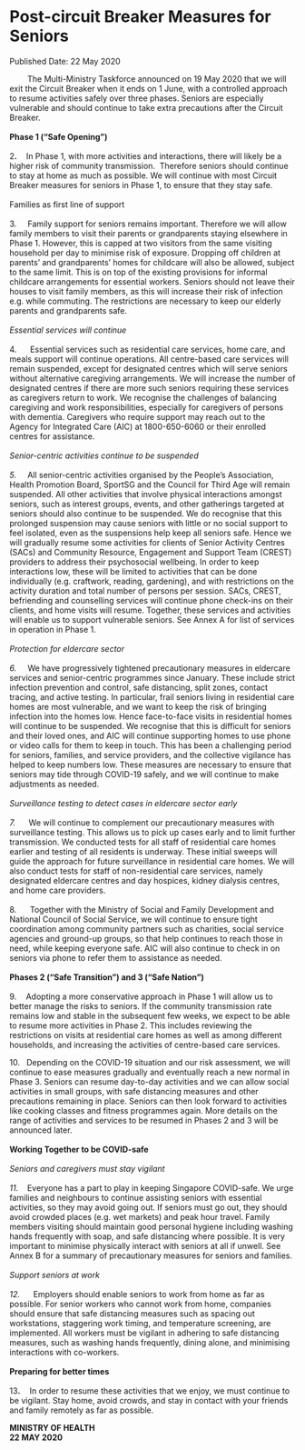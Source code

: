 <html>
    <meta http-equiv="Content-Type" content="text/html; charset=utf-8"/>
    <meta charset="utf-8"/>
    <title>Post-circuit Breaker Measures for Seniors </title>
    <body><h1>Post-circuit Breaker Measures for Seniors </h1>
    <p>Published Date: 22 May 2020</p> <p>&nbsp; &nbsp; &nbsp; &nbsp; The Multi-Ministry Taskforce announced on 19 May 2020 that we will exit the Circuit Breaker when it ends on 1 June, with a controlled approach to resume activities safely over three phases. Seniors are especially vulnerable and should continue to take extra precautions after the Circuit Breaker.&nbsp;<br><br><strong>Phase 1 (“Safe Opening”)&nbsp;<br><br></strong>2<b>. &nbsp;&nbsp;&nbsp;&nbsp;</b>In Phase 1, with more activities and interactions, there will likely be a higher risk of community transmission.&nbsp; Therefore seniors should continue to stay at home as much as possible. We will continue with most Circuit Breaker measures for seniors in Phase 1, to ensure that they stay safe. <br><br>Families as first line of support <br><br>3.&nbsp; &nbsp; &nbsp;Family support for seniors remains important. Therefore we will allow family members to visit their parents or grandparents staying elsewhere in Phase 1. However, this is capped at two visitors from the same visiting household per day to minimise risk of exposure. Dropping off children at parents’ and grandparents’ homes for childcare will also be allowed, subject to the same limit. This is on top of the existing provisions for informal childcare arrangements for essential workers. Seniors should not leave their houses to visit family members, as this will increase their risk of infection e.g. while commuting. The restrictions are necessary to keep our elderly parents and grandparents safe.&nbsp;&nbsp;<br><br><em>Essential services will continue&nbsp;&nbsp;<br><br></em>4.&nbsp; &nbsp; &nbsp; Essential services such as residential care services, home care, and meals support will continue operations. All centre-based care services will remain suspended, except for designated centres which will serve seniors without alternative caregiving arrangements. We will increase the number of designated centres if there are more such seniors requiring these services as caregivers return to work. We recognise the challenges of balancing caregiving and work responsibilities, especially for caregivers of persons with dementia. Caregivers who require support may reach out to the Agency for Integrated Care (AIC) at 1800-650-6060 or their enrolled centres for assistance.&nbsp;&nbsp;<br><br><em>Senior-centric activities continue to be suspended&nbsp; <br><br>5.&nbsp; &nbsp; &nbsp;</em>All senior-centric activities organised by the People’s Association, Health Promotion Board, SportSG and the Council for Third Age will remain suspended. All&nbsp;other activities that involve physical interactions amongst seniors, such as interest groups, events, and other gatherings targeted at seniors should also continue to be suspended. We do recognise that this prolonged suspension may cause seniors with little or no social support to feel isolated, even as the suspensions help keep all seniors safe. Hence we will gradually resume some activities for clients of Senior Activity Centres (SACs) and Community Resource, Engagement and Support Team (CREST) providers to address their psychosocial wellbeing. In order to keep interactions low, these will be limited to activities that can be done individually (e.g. craftwork, reading, gardening), and with restrictions on the activity duration and total number of persons per session. SACs, CREST, befriending and counselling services will continue phone check-ins on their clients, and home visits will resume. Together, these services and activities will enable us to support vulnerable seniors. See Annex A for list of services in operation in Phase 1.&nbsp;&nbsp;<br><br><em>Protection for eldercare sector&nbsp;<br><br>6.&nbsp; &nbsp; &nbsp;</em>We have progressively tightened precautionary measures in eldercare services and senior-centric programmes since January. These include strict infection prevention and control, safe distancing, split zones, contact tracing, and active testing. In particular, frail seniors living in residential care homes are most vulnerable, and we want to keep the risk of bringing infection into the homes low. Hence face-to-face visits in residential homes will continue to be suspended. We recognise that this is difficult for seniors and their loved ones, and AIC will continue supporting homes to use phone or video calls for them to keep in touch. This has been a challenging period for seniors, families, and service providers, and the collective vigilance has helped to keep numbers low. These measures are necessary to ensure that seniors may tide through COVID-19 safely, and we will continue to make adjustments as needed.&nbsp;<br><br><em>Surveillance testing to detect cases in eldercare sector early&nbsp;<br><br>7.&nbsp; &nbsp; &nbsp;&nbsp;</em>We will continue to complement our precautionary measures with surveillance testing. This allows us to pick up cases early and to limit further transmission. We conducted tests for all staff of residential care homes earlier and testing of all residents is underway. These initial sweeps will guide the approach for future surveillance in residential care homes. We will also conduct tests for staff of non-residential care services, namely designated eldercare centres and day hospices, kidney dialysis centres, and home care providers. <br><br>8.&nbsp; &nbsp; &nbsp; Together with the Ministry of Social and Family Development and National Council of Social Service, we will continue to ensure tight coordination among community partners such as charities, social service agencies and ground-up groups, so that help continues to reach those in need, while keeping everyone safe. AIC will also continue to check in on seniors via phone to refer them to assistance as needed.&nbsp;<br><br><strong>Phases 2 (“Safe Transition”) and 3 (“Safe Nation”)&nbsp;<br><br></strong>9.<strong>&nbsp; &nbsp; &nbsp;</strong>Adopting a more conservative approach in Phase 1 will allow us to better manage the risks to seniors. If the community transmission rate remains low and stable in the subsequent few weeks, we expect to be able to resume more activities in Phase 2. This includes reviewing the restrictions on visits at residential care homes as well as among different households, and increasing the activities of centre-based care services.</p><p><p>10.&nbsp; &nbsp;Depending on the COVID-19 situation and our risk assessment, we will continue to ease measures gradually and eventually reach a new normal in Phase 3. Seniors can resume day-to-day activities and we can allow social activities in small groups, with safe distancing measures and other precautions remaining in place. Seniors can then look forward to activities like cooking classes and fitness programmes again. More details on the range of activities and services to be resumed in Phases 2 and 3 will be announced later.&nbsp;<br><br><strong>Working Together to be COVID-safe&nbsp;<br><br></strong><em>Seniors and caregivers must stay vigilant<br><br>11.&nbsp; &nbsp;&nbsp;</em>Everyone has a part to play in keeping Singapore COVID-safe. We urge families and neighbours to continue assisting seniors with essential activities, so they may avoid going out. If seniors must go out, they should avoid crowded places (e.g. wet markets) and peak hour travel. Family members visiting should maintain good personal hygiene including washing hands frequently with soap, and safe distancing where possible. It is very important to minimise physically interact with seniors at all if unwell. See Annex B for a summary of precautionary measures for seniors and families.&nbsp;<br><br><em>Support seniors at work&nbsp;<br><br>12.&nbsp; &nbsp; &nbsp;&nbsp;</em>Employers should enable seniors to work from home as far as possible. For senior workers who cannot work from home, companies should ensure that safe distancing measures such as spacing out workstations, staggering work timing, and temperature screening, are implemented. All workers must be vigilant in adhering to safe distancing measures, such as washing hands frequently, dining alone, and minimising interactions with co-workers.&nbsp;<br><br><strong>Preparing for better times<br><br></strong>13<strong>.&nbsp; &nbsp; &nbsp;</strong>In order to resume these activities that we enjoy, we must continue to be vigilant. Stay home, avoid crowds, and stay in contact with your friends and family remotely as far as possible.<br></p></p><p><strong></strong><strong>MINISTRY OF HEALTH<br></strong><strong>22 </strong><strong>MAY 2020</strong></p><p>&nbsp;</p></body>
</html>
